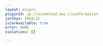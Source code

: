 ```yaml
---
layout: plugin
pluginId: jp.classmethod.aws.cloudformation
jarSha1: INVALID
isJarAvailable: true
error: NONE
violations: []

---
```

